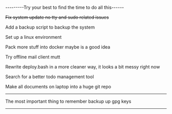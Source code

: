 ---------Try your best to find the time to do all this------

~~Fix system update no tty and sudo related issues~~

Add a backup script to backup the system

Set up a linux environment

Pack more stuff into docker maybe is a good idea

Try offline mail client mutt

Rewrite deploy.bash in a more cleaner way, it looks a bit messy right now

Search for a better todo management tool

Make all documents on laptop into a huge git repo

***************************************
The most important thing to remember
       backup up gpg keys
***************************************